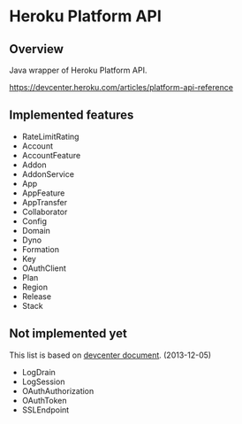 Heroku Platform API
===================

Overview
--------
Java wrapper of Heroku Platform API.

https://devcenter.heroku.com/articles/platform-api-reference

Implemented features
--------------------
- RateLimitRating
- Account
- AccountFeature
- Addon
- AddonService
- App
- AppFeature
- AppTransfer
- Collaborator
- Config
- Domain
- Dyno
- Formation
- Key
- OAuthClient
- Plan
- Region
- Release
- Stack

Not implemented yet
-------------------
This list is based on [devcenter document](https://devcenter.heroku.com/articles/platform-api-reference). (2013-12-05)

- LogDrain
- LogSession
- OAuthAuthorization
- OAuthToken
- SSLEndpoint
